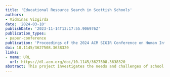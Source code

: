 ```yaml
---
title: 'Educational Resource Search in Scottish Schools'
authors:
- Vidminas Vizgirda
date: '2024-03-10'
publishDate: '2023-11-14T13:17:55.906976Z'
publication_types:
- paper-conference
publication: 'Proceedings of the 2024 ACM SIGIR Conference on Human Information Interaction and Retrieval'
doi: 10.1145/3627508.3638320
links:
- name: URL
  url: https://dl.acm.org/doi/10.1145/3627508.3638320
abstract: This project investigates the needs and challenges of school teachers in Scotland involved in finding, using, and sharing educational resources online. The first exploratory stage comprises interviews with primary and secondary school teachers, teacher trainees, and other school staff to define the processes involved and how these processes are situated in teachers’ work context. The second stage is a review of existing tools that facilitate these tasks. The third and final stage consists of user centred iterative design and prototype evaluation studies, experimenting with potential improvements to online resource discoverability.
---
```

